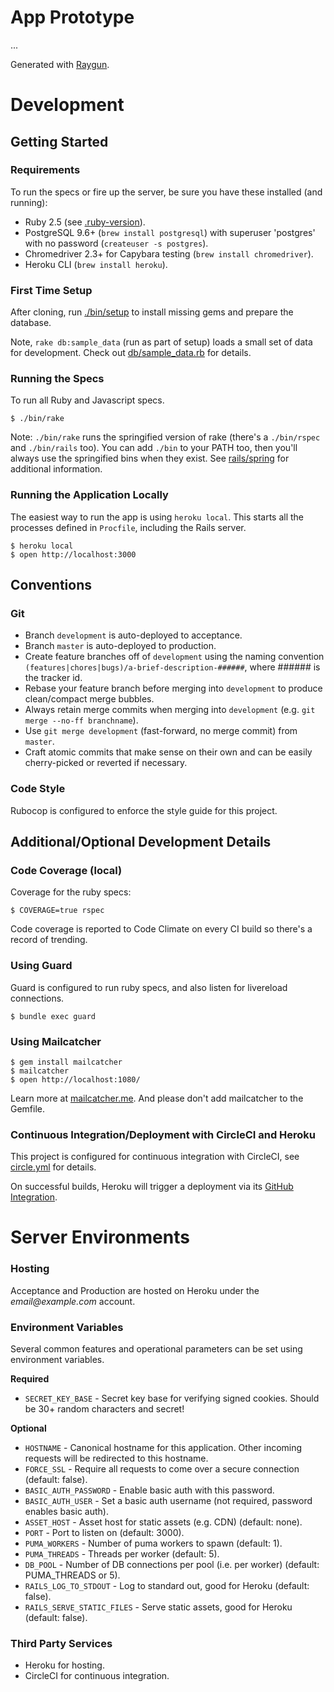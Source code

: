 # App Prototype

...

Generated with [Raygun](https://github.com/carbonfive/raygun).

# Development

## Getting Started

### Requirements

To run the specs or fire up the server, be sure you have these installed (and running):

* Ruby 2.5 (see [.ruby-version](.ruby-version)).
* PostgreSQL 9.6+ (`brew install postgresql`) with superuser 'postgres' with no password (`createuser -s postgres`).
* Chromedriver 2.3+ for Capybara testing (`brew install chromedriver`).
* Heroku CLI (`brew install heroku`).

### First Time Setup

After cloning, run [./bin/setup](bin/setup) to install missing gems and prepare the database.

Note, `rake db:sample_data` (run as part of setup) loads a small set of data for development. Check out
[db/sample_data.rb](db/sample_data.rb) for details.

### Running the Specs

To run all Ruby and Javascript specs.

    $ ./bin/rake

Note: `./bin/rake` runs the springified version of rake (there's a `./bin/rspec` and `./bin/rails` too). You can add
`./bin` to your PATH too, then you'll always use the springified bins when they exist. See
[rails/spring](https://github.com/rails/spring) for additional information.

### Running the Application Locally

The easiest way to run the app is using `heroku local`. This starts all the processes defined in `Procfile`, including the Rails server.

    $ heroku local
    $ open http://localhost:3000

## Conventions

### Git

* Branch `development` is auto-deployed to acceptance.
* Branch `master` is auto-deployed to production.
* Create feature branches off of `development` using the naming convention
  `(features|chores|bugs)/a-brief-description-######`, where ###### is the tracker id.
* Rebase your feature branch before merging into `development` to produce clean/compact merge bubbles.
* Always retain merge commits when merging into `development` (e.g. `git merge --no-ff branchname`).
* Use `git merge development` (fast-forward, no merge commit) from `master`.
* Craft atomic commits that make sense on their own and can be easily cherry-picked or reverted if necessary.

### Code Style

Rubocop is configured to enforce the style guide for this project.

## Additional/Optional Development Details

### Code Coverage (local)

Coverage for the ruby specs:

    $ COVERAGE=true rspec

Code coverage is reported to Code Climate on every CI build so there's a record of trending.

### Using Guard

Guard is configured to run ruby specs, and also listen for livereload connections.

    $ bundle exec guard

### Using Mailcatcher

    $ gem install mailcatcher
    $ mailcatcher
    $ open http://localhost:1080/

Learn more at [mailcatcher.me](http://mailcatcher.me/). And please don't add mailcatcher to the Gemfile.

### Continuous Integration/Deployment with CircleCI and Heroku

This project is configured for continuous integration with CircleCI, see [circle.yml](circle.yml) for details.

On successful builds, Heroku will trigger a deployment via its
[GitHub Integration](https://devcenter.heroku.com/articles/github-integration#automatic-deploys).

# Server Environments

### Hosting

Acceptance and Production are hosted on Heroku under the _email@example.com_ account.

### Environment Variables

Several common features and operational parameters can be set using environment variables.

**Required**

* `SECRET_KEY_BASE` - Secret key base for verifying signed cookies. Should be 30+ random characters and secret!

**Optional**

* `HOSTNAME` - Canonical hostname for this application. Other incoming requests will be redirected to this hostname.
* `FORCE_SSL` - Require all requests to come over a secure connection (default: false).
* `BASIC_AUTH_PASSWORD` - Enable basic auth with this password.
* `BASIC_AUTH_USER` - Set a basic auth username (not required, password enables basic auth).
* `ASSET_HOST` - Asset host for static assets (e.g. CDN) (default: none).
* `PORT` - Port to listen on (default: 3000).
* `PUMA_WORKERS` - Number of puma workers to spawn (default: 1).
* `PUMA_THREADS` - Threads per worker (default: 5).
* `DB_POOL` - Number of DB connections per pool (i.e. per worker) (default: PUMA_THREADS or 5).
* `RAILS_LOG_TO_STDOUT` - Log to standard out, good for Heroku (default: false).
* `RAILS_SERVE_STATIC_FILES` - Serve static assets, good for Heroku (default: false).

### Third Party Services

* Heroku for hosting.
* CircleCI for continuous integration.
